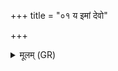 +++
title = "०१ य इमां देवो"

+++
<details><summary>मूलम् (GR)</summary>

य इमां देवो मेखलाम् आबबन्ध  
यः संननाह य उ मा युयोज ।  
यस्य देवस्य प्रशिषा चरामि  
स पारम् इच्छात् स उ मा वि मुञ्चात् ॥
</details>